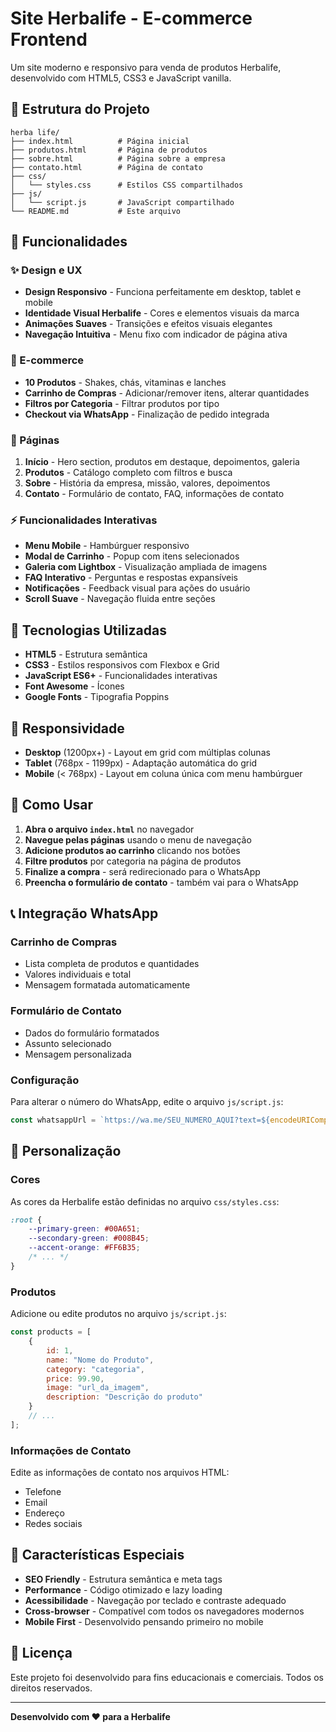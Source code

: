 # Site Herbalife - E-commerce Frontend

Um site moderno e responsivo para venda de produtos Herbalife, desenvolvido com HTML5, CSS3 e JavaScript vanilla.

## 📁 Estrutura do Projeto

```
herba life/
├── index.html          # Página inicial
├── produtos.html       # Página de produtos
├── sobre.html          # Página sobre a empresa
├── contato.html        # Página de contato
├── css/
│   └── styles.css      # Estilos CSS compartilhados
├── js/
│   └── script.js       # JavaScript compartilhado
└── README.md           # Este arquivo
```

## 🚀 Funcionalidades

### ✨ Design e UX
- **Design Responsivo** - Funciona perfeitamente em desktop, tablet e mobile
- **Identidade Visual Herbalife** - Cores e elementos visuais da marca
- **Animações Suaves** - Transições e efeitos visuais elegantes
- **Navegação Intuitiva** - Menu fixo com indicador de página ativa

### 🛒 E-commerce
- **10 Produtos** - Shakes, chás, vitaminas e lanches
- **Carrinho de Compras** - Adicionar/remover itens, alterar quantidades
- **Filtros por Categoria** - Filtrar produtos por tipo
- **Checkout via WhatsApp** - Finalização de pedido integrada

### 📱 Páginas
1. **Início** - Hero section, produtos em destaque, depoimentos, galeria
2. **Produtos** - Catálogo completo com filtros e busca
3. **Sobre** - História da empresa, missão, valores, depoimentos
4. **Contato** - Formulário de contato, FAQ, informações de contato

### ⚡ Funcionalidades Interativas
- **Menu Mobile** - Hambúrguer responsivo
- **Modal de Carrinho** - Popup com itens selecionados
- **Galeria com Lightbox** - Visualização ampliada de imagens
- **FAQ Interativo** - Perguntas e respostas expansíveis
- **Notificações** - Feedback visual para ações do usuário
- **Scroll Suave** - Navegação fluida entre seções

## 🎨 Tecnologias Utilizadas

- **HTML5** - Estrutura semântica
- **CSS3** - Estilos responsivos com Flexbox e Grid
- **JavaScript ES6+** - Funcionalidades interativas
- **Font Awesome** - Ícones
- **Google Fonts** - Tipografia Poppins

## 📱 Responsividade

- **Desktop** (1200px+) - Layout em grid com múltiplas colunas
- **Tablet** (768px - 1199px) - Adaptação automática do grid
- **Mobile** (< 768px) - Layout em coluna única com menu hambúrguer

## 🔧 Como Usar

1. **Abra o arquivo `index.html`** no navegador
2. **Navegue pelas páginas** usando o menu de navegação
3. **Adicione produtos ao carrinho** clicando nos botões
4. **Filtre produtos** por categoria na página de produtos
5. **Finalize a compra** - será redirecionado para o WhatsApp
6. **Preencha o formulário de contato** - também vai para o WhatsApp

## 📞 Integração WhatsApp

### Carrinho de Compras
- Lista completa de produtos e quantidades
- Valores individuais e total
- Mensagem formatada automaticamente

### Formulário de Contato
- Dados do formulário formatados
- Assunto selecionado
- Mensagem personalizada

### Configuração
Para alterar o número do WhatsApp, edite o arquivo `js/script.js`:
```javascript
const whatsappUrl = `https://wa.me/SEU_NUMERO_AQUI?text=${encodeURIComponent(message)}`;
```

## 🎯 Personalização

### Cores
As cores da Herbalife estão definidas no arquivo `css/styles.css`:
```css
:root {
    --primary-green: #00A651;
    --secondary-green: #008B45;
    --accent-orange: #FF6B35;
    /* ... */
}
```

### Produtos
Adicione ou edite produtos no arquivo `js/script.js`:
```javascript
const products = [
    {
        id: 1,
        name: "Nome do Produto",
        category: "categoria",
        price: 99.90,
        image: "url_da_imagem",
        description: "Descrição do produto"
    }
    // ...
];
```

### Informações de Contato
Edite as informações de contato nos arquivos HTML:
- Telefone
- Email
- Endereço
- Redes sociais

## 🌟 Características Especiais

- **SEO Friendly** - Estrutura semântica e meta tags
- **Performance** - Código otimizado e lazy loading
- **Acessibilidade** - Navegação por teclado e contraste adequado
- **Cross-browser** - Compatível com todos os navegadores modernos
- **Mobile First** - Desenvolvido pensando primeiro no mobile

## 📄 Licença

Este projeto foi desenvolvido para fins educacionais e comerciais. Todos os direitos reservados.

---

**Desenvolvido com ❤️ para a Herbalife**
